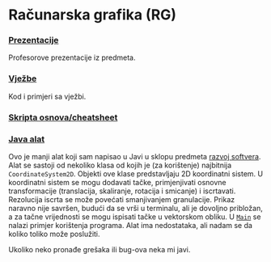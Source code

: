 # Računarska grafika (RG)

### [Prezentacije](./Prezentacije)
Profesorove prezentacije iz predmeta.

### [Vježbe](./Vjezbe)
Kod i primjeri sa vježbi.

### [Skripta osnova/cheatsheet](./Skripta_osnova.pdf)

### [Java alat](https://github.com/mahirsuljic-fet/RS/tree/main/Random/RacunarskaGrafika)
Ovo je manji alat koji sam napisao u Javi u sklopu predmeta [razvoj softvera](https://github.com/mahirsuljic-fet/RS).
Alat se sastoji od nekoliko klasa od kojih je (za korištenje) najbitnija `CoordinateSystem2D`.
Objekti ove klase predstavljaju 2D koordinatni sistem.
U koordinatni sistem se mogu dodavati tačke, primjenjivati osnovne transformacije (translacija, skaliranje, rotacija i smicanje) i iscrtavati.
Rezolucija iscrta se može povećati smanjivanjem granulacije.
Prikaz naravno nije savršen, budući da se vrši u terminalu, ali je dovoljno pribložan, a za tačne vrijednosti se mogu ispisati tačke u vektorskom obliku.
U [`Main`](https://github.com/mahirsuljic-fet/RS/blob/main/Random/RacunarskaGrafika/Main.java) se nalazi primjer korištenja programa.
Alat ima nedostataka, ali nadam se da koliko toliko može poslužiti.

Ukoliko neko pronađe grešaka ili bug-ova neka mi javi.

